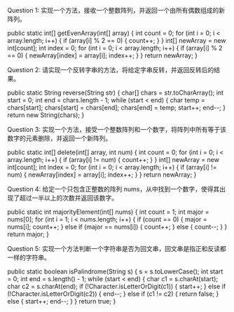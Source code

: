 

Question 1:
实现一个方法，接收一个整数阵列，并返回一个由所有偶数组成的新阵列。

public static int[] getEvenArray(int[] array) {
    int count = 0;
    for (int i = 0; i < array.length; i++) {
        if (array[i] % 2 == 0) {
            count++;
        }
    }
    int[] newArray = new int[count];
    int index = 0;
    for (int i = 0; i < array.length; i++) {
        if (array[i] % 2 == 0) {
            newArray[index] = array[i];
            index++;
        }
    }
    return newArray;
}

Question 2:
请实现一个反转字串的方法，将给定字串反转，并返回反转后的结果。

public static String reverse(String str) {
    char[] chars = str.toCharArray();
    int start = 0;
    int end = chars.length - 1;
    while (start < end) {
        char temp = chars[start];
        chars[start] = chars[end];
        chars[end] = temp;
        start++;
        end--;
    }
    return new String(chars);
}

Question 3:
实现一个方法，接受一个整数阵列和一个数字，将阵列中所有等于该数字的元素删除，并返回一个新阵列。

public static int[] delete(int[] array, int num) {
    int count = 0;
    for (int i = 0; i < array.length; i++) {
        if (array[i] != num) {
            count++;
        }
    }
    int[] newArray = new int[count];
    int index = 0;
    for (int i = 0; i < array.length; i++) {
        if (array[i] != num) {
            newArray[index] = array[i];
            index++;
        }
    }
    return newArray;
}

Question 4:
给定一个只包含正整数的阵列 nums，从中找到一个数字，使得其出现了超过一半以上的次数并返回该数字。

public static int majorityElement(int[] nums) {
    int count = 1;
    int major = nums[0];
    for (int i = 1; i < nums.length; i++) {
        if (count == 0) {
            major = nums[i];
            count++;
        } else if (major == nums[i]) {
            count++;
        } else {
            count--;
        }
    }
    return major;
}

Question 5:
实现一个方法判断一个字符串是否为回文串，回文串是指正和反读都一样的字符串。

public static boolean isPalindrome(String s) {
    s = s.toLowerCase();
    int start = 0;
    int end = s.length() - 1;
    while (start < end) {
        char c1 = s.charAt(start);
        char c2 = s.charAt(end);
        if (!Character.isLetterOrDigit(c1)) {
            start++;
        } else if (!Character.isLetterOrDigit(c2)) {
            end--;
        } else if (c1 != c2) {
            return false;
        } else {
            start++;
            end--;
        }
    }
    return true;
}